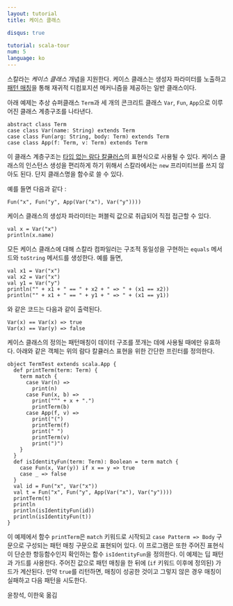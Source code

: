 ```yaml
---
layout: tutorial
title: 케이스 클래스

disqus: true

tutorial: scala-tour
num: 5
language: ko
---
```


스칼라는 _케이스 클래스_ 개념을 지원한다. 케이스 클래스는 생성자 파라미터를 노출하고 [패턴 매칭](pattern-matching.html)을 통해 재귀적 디컴포지션 메커니즘을 제공하는 일반 클래스이다.

아래 예제는 추상 슈퍼클래스 `Term`과 세 개의 콘크리트 클래스 `Var`, `Fun`, `App`으로 이루어진 클래스 계층구조를 나타낸다.

    abstract class Term
    case class Var(name: String) extends Term
    case class Fun(arg: String, body: Term) extends Term
    case class App(f: Term, v: Term) extends Term

이 클래스 계층구조는 [타입 없는 람다 칼큘러스](http://www.ezresult.com/article/Lambda_calculus)의 표현식으로 사용될 수 있다. 케이스 클래스의 인스턴스 생성을 편리하게 하기 위해서 스칼라에서는 `new` 프리미티브를 쓰지 않아도 된다.  단지 클래스명을 함수로 쓸 수 있다.

예를 들면 다음과 같다 :

    Fun("x", Fun("y", App(Var("x"), Var("y"))))

케이스 클래스의 생성자 파라미터는 퍼블릭 값으로 취급되어 직접 접근할 수 있다.

    val x = Var("x")
    println(x.name)

모든 케이스 클래스에 대해 스칼라 컴파일러는 구조적 동일성을 구현하는 `equals` 메서드와 `toString` 메서드를 생성한다. 예를 들면, 

    val x1 = Var("x")
    val x2 = Var("x")
    val y1 = Var("y")
    println("" + x1 + " == " + x2 + " => " + (x1 == x2))
    println("" + x1 + " == " + y1 + " => " + (x1 == y1))

와 같은 코드는 다음과 같이 출력된다.

    Var(x) == Var(x) => true
    Var(x) == Var(y) => false

케이스 클래스의 정의는 패턴매칭이 데이터 구조를 쪼개는 데에 사용될 때에만 유효하다. 아래와 같은 객체는 위의 람다 칼큘러스 표현을 위한 간단한 프린터를 정의한다.

    object TermTest extends scala.App {
      def printTerm(term: Term) {
        term match {
          case Var(n) =>
            print(n)
          case Fun(x, b) =>
            print("^" + x + ".")
            printTerm(b)
          case App(f, v) =>
            print("(")
            printTerm(f)
            print(" ")
            printTerm(v)
            print(")")
        }
      }
      def isIdentityFun(term: Term): Boolean = term match {
        case Fun(x, Var(y)) if x == y => true
        case _ => false
      }
      val id = Fun("x", Var("x"))
      val t = Fun("x", Fun("y", App(Var("x"), Var("y"))))
      printTerm(t)
      println
      println(isIdentityFun(id))
      println(isIdentityFun(t))
    }

이 예제에서 함수 `printTerm`은 `match` 키워드로 시작되고 `case Patterm => Body` 구문으로 구성되는 패턴 매칭 구문으로 표현되어 있다. 이 프로그램은 또한 주어진 표현식이 단순한 항등함수인지 확인하는 함수 `isIdentityFun`을 정의한다. 이 예제는 딥 패턴과 가드를 사용한다. 주어진 값으로 패턴 매칭을 한 뒤에 (`if` 키워드 이후에 정의된) 가드가 계산된다. 만약 `true`를 리턴하면, 매칭이 성공한 것이고 그렇지 않은 경우 매칭이 실패하고 다음 패턴을 시도한다. 

윤창석, 이한욱 옮김